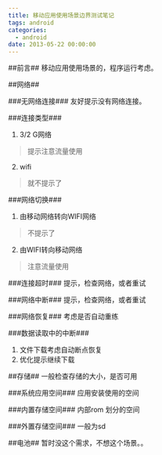 ```yaml
---
title: 移动应用使用场景边界测试笔记
tags: android
categories:
  - android
date: 2013-05-22 00:00:00
---
```


##前言##
移动应用使用场景的，程序运行考虑。
<!--more-->

##网络##

###无网络连接###
友好提示没有网络连接。

###连接类型###
1. 3/2 G网络
>  提示注意流量使用

2. wifi
>  就不提示了

###网络切换###

1. 由移动网络转向WIFI网络
> 不提示了

2. 由WIFI转向移动网络
> 注意流量使用

###连接超时###
提示，检查网络，或者重试

###网络中断###
提示，检查网络，或者重试

###网络恢复###
考虑是否自动重练

###数据读取中的中断###
1. 文件下载考虑自动断点恢复
2. 优化提示继续下载


##存储##
一般检查存储的大小，是否可用


###系统应用空间###
应用安装使用的空间

###内置存储空间###
内部rom 划分的空间

###外置存储空间###
一般为sd


##电池##
暂时没这个需求，不想这个场景。。